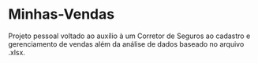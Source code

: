 # Minhas-Vendas
Projeto pessoal voltado ao auxílio à um Corretor de Seguros ao cadastro e gerenciamento de vendas além da análise de dados baseado no arquivo .xlsx.
